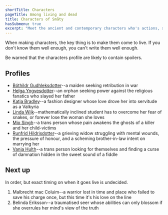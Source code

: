 ```yaml
---
shortTitle: Characters
pageTitle: Among living and dead
title: Characters of Småty
hasSubmenu: true
excerpt: "Meet the ancient and contemporary characters who's actions, successes and losses forms the story's heart, along with ups and downs."
---
```


When making characters, the key thing is to make them come to live. If you
don't know them well enough, you can't write them well enough.

Be warned that the characters profile are likely to contain spoilers.

## Profiles

* [Bóthildr Gudhleksdotter](/characters/bothildr-gudhleksdotter)--a maiden seeking retribution in war
* [Helga Yngvesdotter](/characters/helga-yngvesdotter)--an orphan seeking power
against the religious fanatics who slayed her father
* [Katja Bradley](/characters/katja-bradley)--a fashion designer whose love drove her into servitude as a
    Valkyria
* [Linda Wijk](/characters/linda-wijk)--mathematically inclined student has to
    overcome her fear of snakes, or forever lose the woman she loves
* [Mio Singh](/characters/mio-singh)--a trans person whose pain awakens the ghosts of a killer
    and her child-victims
* [Runfrid Hildrisdotter](/characters/runfrid-hildrisdotter)--a grieving widow struggling with mental wounds, the pressure of honour, and a scheming brother-in-law intent on marrying her
* [Vanja Hulth](/characters/vanja-hulth)--a trans person looking for themselves
and finding a curse of damnation hidden in the sweet sound of a fiddle

## Next up
In order, but exact timing on when it goes live is undecided.

1. Malbrecht mac Coluim--a warrior lost in time and place who failed to save his
    charge once, but this time it's his love on the line
2. Belinda Eriksson--a traumatised seer whose abilities can only blossom if she
    overrules her mind's view of the truth
